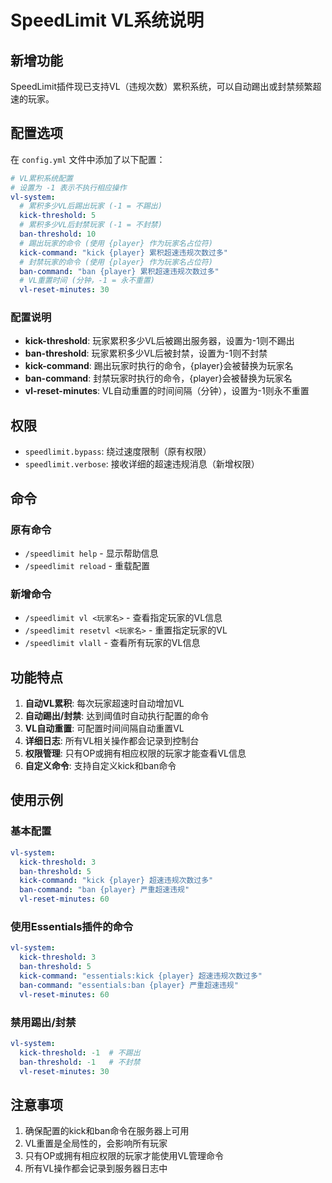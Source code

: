 # SpeedLimit VL系统说明

## 新增功能

SpeedLimit插件现已支持VL（违规次数）累积系统，可以自动踢出或封禁频繁超速的玩家。

## 配置选项

在 `config.yml` 文件中添加了以下配置：

```yaml
# VL累积系统配置
# 设置为 -1 表示不执行相应操作
vl-system:
  # 累积多少VL后踢出玩家 (-1 = 不踢出)
  kick-threshold: 5
  # 累积多少VL后封禁玩家 (-1 = 不封禁)
  ban-threshold: 10
  # 踢出玩家的命令 (使用 {player} 作为玩家名占位符)
  kick-command: "kick {player} 累积超速违规次数过多"
  # 封禁玩家的命令 (使用 {player} 作为玩家名占位符)
  ban-command: "ban {player} 累积超速违规次数过多"
  # VL重置时间 (分钟，-1 = 永不重置)
  vl-reset-minutes: 30
```

### 配置说明

- **kick-threshold**: 玩家累积多少VL后被踢出服务器，设置为-1则不踢出
- **ban-threshold**: 玩家累积多少VL后被封禁，设置为-1则不封禁
- **kick-command**: 踢出玩家时执行的命令，{player}会被替换为玩家名
- **ban-command**: 封禁玩家时执行的命令，{player}会被替换为玩家名
- **vl-reset-minutes**: VL自动重置的时间间隔（分钟），设置为-1则永不重置

## 权限

- `speedlimit.bypass`: 绕过速度限制（原有权限）
- `speedlimit.verbose`: 接收详细的超速违规消息（新增权限）

## 命令

### 原有命令
- `/speedlimit help` - 显示帮助信息
- `/speedlimit reload` - 重载配置

### 新增命令
- `/speedlimit vl <玩家名>` - 查看指定玩家的VL信息
- `/speedlimit resetvl <玩家名>` - 重置指定玩家的VL
- `/speedlimit vlall` - 查看所有玩家的VL信息

## 功能特点

1. **自动VL累积**: 每次玩家超速时自动增加VL
2. **自动踢出/封禁**: 达到阈值时自动执行配置的命令
3. **VL自动重置**: 可配置时间间隔自动重置VL
4. **详细日志**: 所有VL相关操作都会记录到控制台
5. **权限管理**: 只有OP或拥有相应权限的玩家才能查看VL信息
6. **自定义命令**: 支持自定义kick和ban命令

## 使用示例

### 基本配置
```yaml
vl-system:
  kick-threshold: 3
  ban-threshold: 5
  kick-command: "kick {player} 超速违规次数过多"
  ban-command: "ban {player} 严重超速违规"
  vl-reset-minutes: 60
```

### 使用Essentials插件的命令
```yaml
vl-system:
  kick-threshold: 3
  ban-threshold: 5
  kick-command: "essentials:kick {player} 超速违规次数过多"
  ban-command: "essentials:ban {player} 严重超速违规"
  vl-reset-minutes: 60
```

### 禁用踢出/封禁
```yaml
vl-system:
  kick-threshold: -1  # 不踢出
  ban-threshold: -1   # 不封禁
  vl-reset-minutes: 30
```

## 注意事项

1. 确保配置的kick和ban命令在服务器上可用
2. VL重置是全局性的，会影响所有玩家
3. 只有OP或拥有相应权限的玩家才能使用VL管理命令
4. 所有VL操作都会记录到服务器日志中 